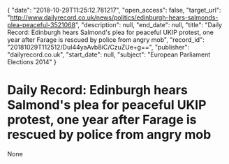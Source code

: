{
  "date": "2018-10-29T11:25:12.781217", 
  "open_access": false, 
  "target_url": "http://www.dailyrecord.co.uk/news/politics/edinburgh-hears-salmonds-plea-peaceful-3521068", 
  "description": null, 
  "end_date": null, 
  "title": "Daily Record: Edinburgh hears Salmond's plea for peaceful UKIP protest, one year after Farage is rescued by police from angry mob", 
  "record_id": "20181029T112512/DuI44yaAvb8iC/CzuZUe+g==", 
  "publisher": "dailyrecord.co.uk", 
  "start_date": null, 
  "subject": "European Parliament Elections 2014"
}

# Daily Record: Edinburgh hears Salmond's plea for peaceful UKIP protest, one year after Farage is rescued by police from angry mob

None